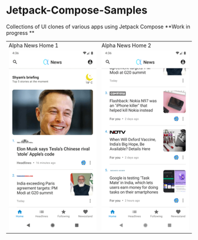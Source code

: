 # Jetpack-Compose-Samples

Collections of UI clones of various apps using Jetpack Compose **Work in progress **

<table>
  <tr>
    <td>Alpha News Home 1</td>
     <td>Alpha News Home 2</td>
  </tr>
  <tr>
    <td><img src="screenshots/alphanews/home1.png" width=270></td>
    <td><img src="screenshots/alphanews/home2.png" width=270></td>
  </tr>
 </table>
